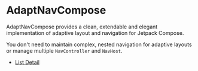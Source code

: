 # AdaptNavCompose

AdaptNavCompose provides a clean, extendable and elegant implementation of
adaptive layout and navigation for Jetpack Compose.

You don't need to maintain complex, nested navigation for adaptive layouts
or manage multiple `NavController` and `NavHost`.

- [List Detail](/doc/ListDetail.md)
